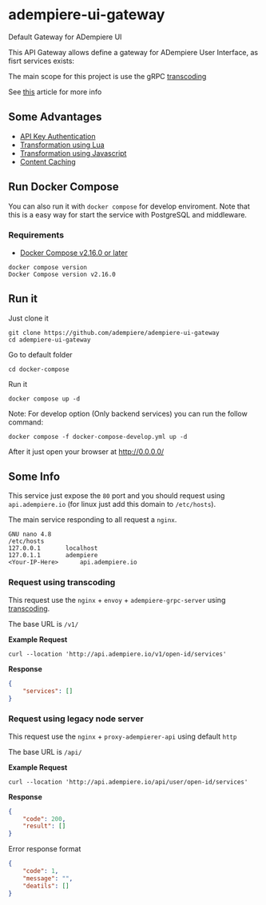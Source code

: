 # adempiere-ui-gateway
Default Gateway for ADempiere UI

This API Gateway allows define a gateway for ADempiere User Interface, as fisrt services exists:

The main scope for this project is use the gRPC [transcoding](https://cloud.google.com/endpoints/docs/grpc/transcoding)

See [this](https://www.nginx.com/blog/deploying-nginx-plus-as-an-api-gateway-part-1/) article for more info

## Some Advantages

- [API Key Authentication](https://docs.nginx.com/nginx/deployment-guides/single-sign-on/keycloak/)
- [Transformation using Lua](https://clouddocs.f5.com/training/community/nginx/html/class3/module1/module16.html)
- [Transformation using Javascript](https://clouddocs.f5.com/training/community/nginx/html/class3/module1/module16.html)
- [Content Caching](https://docs.nginx.com/nginx/admin-guide/content-cache/content-caching/#:~:text=Overview,the%20same%20content%20every%20time.)

## Run Docker Compose

You can also run it with `docker compose` for develop enviroment. Note that this is a easy way for start the service with PostgreSQL and middleware.

### Requirements

- [Docker Compose v2.16.0 or later](https://docs.docker.com/compose/install/linux/)

```Shell
docker compose version
Docker Compose version v2.16.0
```

## Run it

Just clone it

```Shell
git clone https://github.com/adempiere/adempiere-ui-gateway
cd adempiere-ui-gateway
```

Go to default folder

```Shell
cd docker-compose
```

Run it

```Shell
docker compose up -d
```

Note: For develop option (Only backend services) you can run the follow command:

```Shell
docker compose -f docker-compose-develop.yml up -d
```

After it just open your browser at http://0.0.0.0/

## Some Info

This service just expose the `80` port and you should request using `api.adempiere.io` (for linux just add this domain to `/etc/hosts`).

The main service responding to all request a `nginx`.

```
GNU nano 4.8                                                                                        /etc/hosts                                                                                                   
127.0.0.1       localhost
127.0.1.1       adempiere
<Your-IP-Here>      api.adempiere.io

```

### Request using transcoding

This request use the `nginx` + `envoy` + `adempiere-grpc-server` using [transcoding](https://cloud.google.com/endpoints/docs/grpc/transcoding).

The base URL is `/v1/`

**Example Request**

```Shell
curl --location 'http://api.adempiere.io/v1/open-id/services'
```

**Response**
```json
{
    "services": []
}
```

### Request using legacy node server

This request use the `nginx` + `proxy-adempierer-api` using default `http`

The base URL is `/api/`

**Example Request**

```Shell
curl --location 'http://api.adempiere.io/api/user/open-id/services'
```

**Response**
```json
{
    "code": 200,
    "result": []
}
```

Error response format
```json
{
    "code": 1,
    "message": "",
    "deatils": []
}
```
